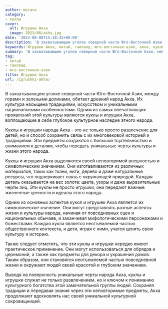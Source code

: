 ```yaml
---
author: morava
category:
- куклы
cover:
  alt: Игрушки Акха
  image: 2023/08/akha.jpg
date: '2023-08-08T15:18:43+00:00'
description: 'В захватывающем уголке северной части Юго-Восточной Азии, между горами и зелеными долинами, обитает древний народ Акха. Их культура насыщена традициями,...'
keywords: Игрушки Акха, китай, таиланд, юго-восточная-азия, акха, куклы, игрушки, народа, культуры, предметы, черты, жизни, своей, традициями, одним, только, просто, связь, уникальные
summary: 'В захватывающем уголке северной части Юго-Восточной Азии, между горами и зелеными долинами, обитает древний народ Акха. Их культура насыщена традициями,...'
tag:
- китай
- таиланд
- юго-восточная-азия
title: Игрушки Акха
url: /igrushki-akha/
---
```


В захватывающем уголке северной части Юго-Восточной Азии, между горами и зелеными долинами, обитает древний народ Акха. Их культура насыщена традициями, искусством и уникальными национальными особенностями. Одним из самых впечатляющих проявлений этой культуры являются куклы и игрушки Акха, воплощающие в себе глубокое культурное наследие этного народа.

Куклы и игрушки народа Акха \- это не только просто развлечение для детей, но и способ сохранить связь с их многовековой историей и традициями. Эти предметы создаются с большой тщательностью и вниманием к деталям, чтобы передать уникальные черты культуры и жизни этого народа.

Куклы и игрушки Акха выделяются своей неповторимой внешностью и символическим значением. Они изготавливаются из различных материалов, таких как ткани, нити, дерево и даже натуральные ресурсы, что подчеркивает связь с окружающей природой. Каждая деталь оказывается на вес золота: цвета, узоры и даже выразительные черты лиц. Эти куклы не просто игрушки, они передают важные жизненные ценности и идеалы этого народа.

Одним из основных аспектов кукол и игрушек Акха является их символическое значение. Они могут представлять разные аспекты жизни и культуры народа, начиная от повседневных сцен и национальных обычаев, и заканчивая мифологическими персонажами и божествами. Каждая кукла является неотъемлемой частью общественного контекста, и дети, играя с ними, учатся ценить свою культуру и историю.

Также следует отметить, что эти куклы и игрушки нередко имеют практическое применение. Они могут использоваться для обрядов и церемоний, а также как предметы для декора и украшения домов. Таким образом, они становятся неотъемлемой частью повседневной жизни и окружают людей своей красотой и глубоким значением.

Выводя на поверхность уникальные черты народа Акха, куклы и игрушки служат не только развлечением, но и ключом к пониманию культурного богатства этой замечательной группы людей. Сохраняя традиции и передавая знания через эти неповторимые предметы, Акха продолжают вдохновлять нас своей уникальной культурной сокровищницей.